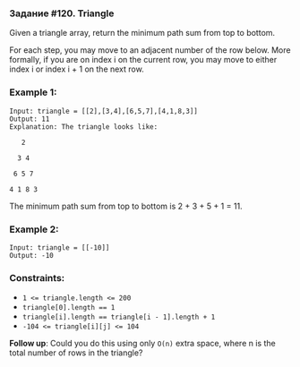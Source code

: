 ### Задание #120. Triangle

Given a triangle array, return the minimum path sum 
from top to bottom.

For each step, you may move to an adjacent number 
of the row below. More formally, if you are on index i on the current row, you may move to either index i or index i + 1 on the next row.

### Example 1:

``` commandline
Input: triangle = [[2],[3,4],[6,5,7],[4,1,8,3]]
Output: 11
Explanation: The triangle looks like:
```
``` commandline
   2

  3 4

 6 5 7

4 1 8 3
```
The minimum path sum from top to bottom 
is 2 + 3 + 5 + 1 = 11.

### Example 2:
``` commandline
Input: triangle = [[-10]]
Output: -10
 ```

### Constraints:

+ `1 <= triangle.length <= 200`
+ `triangle[0].length == 1`
+ `triangle[i].length == triangle[i - 1].length + 1`
+ `-104 <= triangle[i][j] <= 104`
 

**Follow up**: Could you do this using only `O(n)` extra space, 
where n is the total number of rows in the triangle?